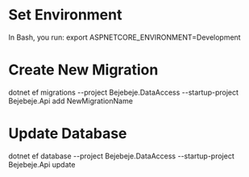 # Set Environment

In Bash, you run: export ASPNETCORE_ENVIRONMENT=Development

# Create New Migration

dotnet ef migrations --project Bejebeje.DataAccess --startup-project Bejebeje.Api add NewMigrationName

# Update Database

dotnet ef database --project Bejebeje.DataAccess --startup-project Bejebeje.Api update